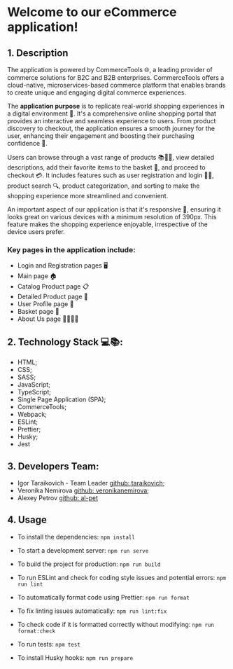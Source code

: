 # Welcome to our eCommerce application!
## 1. Description

The application is powered by CommerceTools 🌐, a leading provider of commerce solutions for B2C and B2B enterprises. CommerceTools offers a cloud-native, microservices-based commerce platform that enables brands to create unique and engaging digital commerce experiences.

The **application purpose** is to replicate real-world shopping experiences in a digital environment 🏪. It's a comprehensive online shopping portal that provides an interactive and seamless experience to users. From product discovery to checkout, the application ensures a smooth journey for the user, enhancing their engagement and boosting their purchasing confidence 🚀.

Users can browse through a vast range of products 📚👗👟, view detailed descriptions, add their favorite items to the basket 🛒, and proceed to checkout 💳. It includes features such as user registration and login 📝🔐, product search 🔍, product categorization, and sorting to make the shopping experience more streamlined and convenient.

An important aspect of our application is that it's responsive 📲, ensuring it looks great on various devices with a minimum resolution of 390px. This feature makes the shopping experience enjoyable, irrespective of the device users prefer.

### Key pages in the application include:
 - Login and Registration pages 🖥️    
 - Main page 🏠
 - Catalog Product page 📋
 - Detailed Product page 🔎
 - User Profile page 👤
 - Basket page 🛒
 - About Us page 🙋‍♂️🙋‍♀️

## 2. Technology Stack 💻📚:
 - HTML;
 - CSS;
 - SASS;
 - JavaScript;
 - TypeScript; 
 - Single Page Application (SPA);
 - CommerceTools;
 - Webpack;
 - ESLint;
 - Prettier;
 - Husky;
 - Jest

## 3. Developers Team:
 - Igor Taraikovich - Team Leader [github: taraikovich](https://github.com/taraikovich);
 - Veronika Nemirova [github: veronikanemirova](https://github.com/veronikanemirova);
 - Alexey Petrov  [github: al-pet](https://github.com/al-pet) 

## 4. Usage

 - To install the dependencies:
`npm install`

 - To start a development server:
`npm run serve`

 - To build the project for production:
`npm run build`

 - To run ESLint and check for coding style issues and potential errors:
`npm run lint`

 - To automatically format code using Prettier:
`npm run format`

 - To fix linting issues automatically:
`npm run lint:fix`

 - To check code if it is formatted correctly without modifying:
`npm run format:check`

 - To run tests:
`npm test`

 - To install Husky hooks:
`npm run prepare`



















